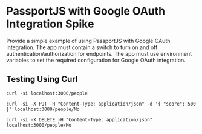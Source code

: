 # PassportJS with Google OAuth Integration Spike

Provide a simple example of using PassportJS with Google OAuth integration. The app must contain a switch to turn on and off authentication/authorization for endpoints. The app must use environment variables to set the required configuration for Google OAuth integration.

## Testing Using Curl

```
curl -si localhost:3000/people
```

```
curl -si -X PUT -H "Content-Type: application/json" -d '{ "score": 500 }' localhost:3000/people/Mo
```

```
curl -si -X DELETE -H "Content-Type: application/json" localhost:3000/people/Mo
```
